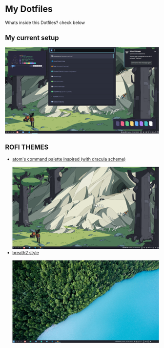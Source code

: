 # My Dotfiles

Whats inside this Dotfiles? check below

## My current setup
  ![current setup](ss/2020-10-31-214456_1366x768_scrot.png)
## ROFI THEMES

- [atom's command palette inspired (with dracula scheme)](rofi/dracula.rasi)
  <br>
  <br>
  ![dracula rasi](ss/dracula-command-palette.gif)
- [breath2 style](rofi/breath2.rasi)
  <br>
  <br>
  ![breath2 rasi](ss/breath2.gif)